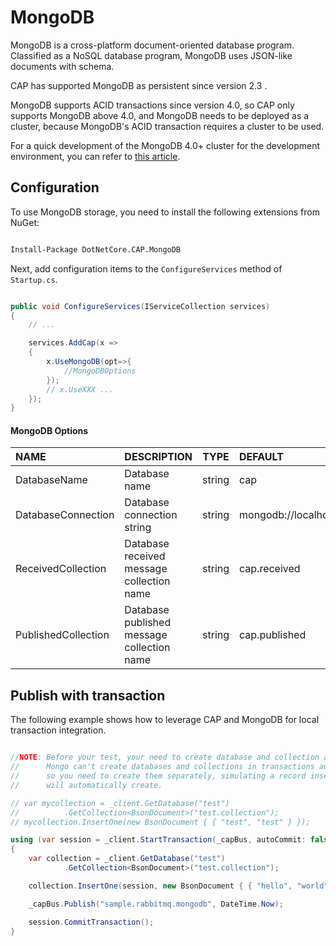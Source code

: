 # MongoDB

MongoDB is a cross-platform document-oriented database program. Classified as a NoSQL database program, MongoDB uses JSON-like documents with schema.

CAP has supported MongoDB as persistent since version 2.3 .

MongoDB supports ACID transactions since version 4.0, so CAP only supports MongoDB above 4.0, and MongoDB needs to be deployed as a cluster, because MongoDB's ACID transaction requires a cluster to be used.

For a quick development of the MongoDB 4.0+ cluster for the development environment, you can refer to [this article](https://www.cnblogs.com/savorboard/p/mongodb-4-cluster-install.html).

## Configuration

To use MongoDB storage, you need to install the following extensions from NuGet:

```ps

Install-Package DotNetCore.CAP.MongoDB

```

Next, add configuration items to the `ConfigureServices` method of `Startup.cs`.

```csharp

public void ConfigureServices(IServiceCollection services)
{
    // ...

    services.AddCap(x =>
    {
        x.UseMongoDB(opt=>{
            //MongoDBOptions
        });
        // x.UseXXX ...
    });
}

```

#### MongoDB Options

NAME | DESCRIPTION | TYPE | DEFAULT
:---|:---|---|:---
DatabaseName | Database name | string | cap 
DatabaseConnection | Database connection string | string | mongodb://localhost:27017
ReceivedCollection | Database received message collection name | string | cap.received
PublishedCollection | Database published message collection name | string | cap.published

## Publish with transaction

The following example shows how to leverage CAP and MongoDB for local transaction integration.


```csharp

//NOTE: Before your test, your need to create database and collection at first.
//      Mongo can't create databases and collections in transactions automatic, 
//      so you need to create them separately, simulating a record insert 
//      will automatically create.

// var mycollection = _client.GetDatabase("test")
//          .GetCollection<BsonDocument>("test.collection");
// mycollection.InsertOne(new BsonDocument { { "test", "test" } });

using (var session = _client.StartTransaction(_capBus, autoCommit: false))
{
    var collection = _client.GetDatabase("test")
            .GetCollection<BsonDocument>("test.collection");

    collection.InsertOne(session, new BsonDocument { { "hello", "world" } });

    _capBus.Publish("sample.rabbitmq.mongodb", DateTime.Now);

    session.CommitTransaction();
}
     
```